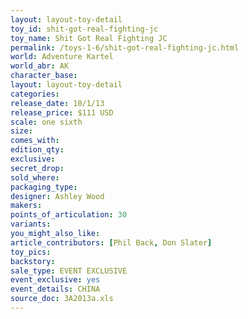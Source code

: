 ```yaml
---
layout: layout-toy-detail 
toy_id: shit-got-real-fighting-jc
toy_name: Shit Got Real Fighting JC
permalink: /toys-1-6/shit-got-real-fighting-jc.html
world: Adventure Kartel
world_abr: AK
character_base: 
layout: layout-toy-detail
categories: 
release_date: 10/1/13
release_price: $111 USD
scale: one sixth
size: 
comes_with: 
edition_qty: 
exclusive: 
secret_drop: 
sold_where: 
packaging_type: 
designer: Ashley Wood
makers: 
points_of_articulation: 30
variants: 
you_might_also_like: 
article_contributors: [Phil Back, Don Slater]
toy_pics: 
backstory: 
sale_type: EVENT EXCLUSIVE
event_exclusive: yes
event_details: CHINA
source_doc: 3A2013a.xls
---
```

